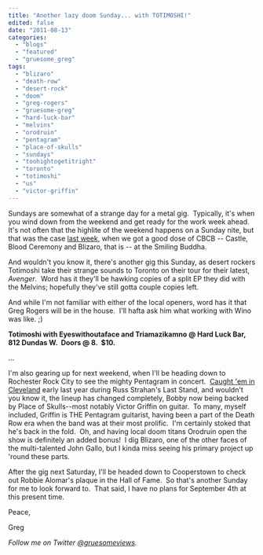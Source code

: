```yaml
---
title: "Another lazy doom Sunday... with TOTIMOSHI!"
edited: false
date: "2011-08-13"
categories:
  - "blogs"
  - "featured"
  - "gruesome_greg"
tags:
  - "blizaro"
  - "death-row"
  - "desert-rock"
  - "doom"
  - "greg-rogers"
  - "gruesome-greg"
  - "hard-luck-bar"
  - "melvins"
  - "orodruin"
  - "pentagram"
  - "place-of-skulls"
  - "sundays"
  - "toohightogetitright"
  - "toronto"
  - "totimoshi"
  - "us"
  - "victor-griffin"
---
```


Sundays are somewhat of a strange day for a metal gig.  Typically, it's when you wind down from the weekend and get ready for the work week ahead.  It's not often that the highlite of the weekend happens on a Sunday nite, but that was the case [last week](http://www.toohightogetitright.com/reviews/concerts/aug711.html), when we got a good dose of CBCB -- Castle, Blood Ceremony and Blizaro, that is -- at the Smiling Buddha.

And wouldn't you know it, there's another gig this Sunday, as desert rockers Totimoshi take their strange sounds to Toronto on their tour for their latest, _Avenger_.  Word has it they'll be hawking copies of a split EP they did with the Melvins; hopefully they've still gotta couple copies left.

And while I'm not familiar with either of the local openers, word has it that Greg Rogers will be in the house.  I'll hafta ask him what working with Wino was like. ;)

**Totimoshi with Eyeswithoutaface and Triamazikamno @ Hard Luck Bar, 812 Dundas W.  Doors @ 8.  $10.**

...

I'm also gearing up for next weekend, when I'll be heading down to Rochester Rock City to see the mighty Pentagram in concert.  [Caught 'em in Cleveland](http://www.hellbound.ca/2010/02/goodbye-cleveland/) early last year during Russ Strahan's Last Stand, and wouldn't you know it, the lineup has changed completely, Bobby now being backed by Place of Skulls--most notably Victor Griffin on guitar.  To many, myself included, Griffin is THE Pentagram guitarist, having been a part of the Death Row era when the band was at their most prolific.  I'm certainly stoked that he's back in the fold.  Oh, and having local doom titans Orodruin open the show is definitely an added bonus!  I dig Blizaro, one of the other faces of the multi-talented John Gallo, but I kinda miss seeing his primary project up 'round these parts.

After the gig next Saturday, I'll be headed down to Cooperstown to check out Robbie Alomar's plaque in the Hall of Fame.  So that's another Sunday for me to look forward to.  That said, I have no plans for September 4th at this present time.

Peace,

Greg

_Follow me on Twitter [@gruesomeviews](http://twitter.com/gruesomeviews)._
